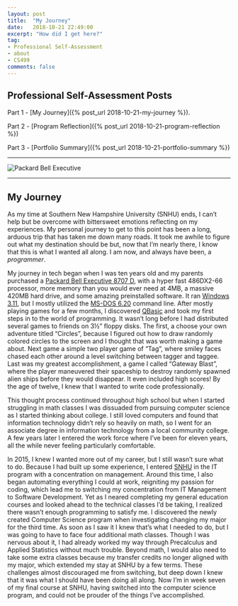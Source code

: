 ```yaml
---
layout: post
title:  "My Journey"
date:   2018-10-21 22:49:00
excerpt: "How did I get here?"
tag:
- Professional Self-Assessment
- about
- CS499
comments: false
---
```


## Professional Self-Assessment Posts

Part 1 - [My Journey]({% post_url 2018-10-21-my-journey %}).

Part 2 - [Program Reflection]({% post_url 2018-10-21-program-reflection %})

Part 3 - [Portfolio Summary]({% post_url 2018-10-21-portfolio-summary %})

---

![Packard Bell Executive](http://pbclub.pwcsite.com/wiki/images/a/ae/Executive-8707-D.jpg)

---

## My Journey

As my time at Southern New Hampshire University (SNHU) ends, I can’t help but be overcome with bittersweet emotions reflecting on my experiences.  My personal journey to get to this point has been a long, arduous trip that has taken me down many roads.  It took me awhile to figure out what my destination should be but, now that I’m nearly there, I know that this is what I wanted all along.  I am now, and always have been, a _programmer_.

My journey in tech began when I was ten years old and my parents purchased a [Packard Bell Executive 8707 D](http://pbclub.pwcsite.com/wiki/index.php/Executive_8707_D), with a hyper fast 486DX2-66 processor, more memory than you would ever need at 4MB, a massive 420MB hard drive, and some amazing preinstalled software.  It ran [Windows 3.11](https://en.wikipedia.org/wiki/Windows_3.1x), but I mostly utilized the [MS-DOS 6.20](https://en.wikipedia.org/wiki/MS-DOS) command line.  After mostly playing games for a few months, I discovered [QBasic](https://en.wikipedia.org/wiki/QBasic) and took my first steps in to the world of programming.  It wasn’t long before I had distributed several games to friends on 3½” floppy disks.  The first, a choose your own adventure titled “Circles”, because I figured out how to draw randomly colored circles to the screen and I thought that was worth making a game about.  Next game a simple two player game of “Tag”, where smiley faces chased each other around a level switching between tagger and taggee.  Last was my greatest accomplishment, a game I called “Gateway Blast”, where the player maneuvered their spaceship to destroy randomly spawned alien ships before they would disappear.  It even included high scores!  By the age of twelve, I knew that I wanted to write code professionally.

This thought process continued throughout high school but when I started struggling in math classes I was dissuaded from pursuing computer science as I started thinking about college.  I still loved computers and found that information technology didn’t rely so heavily on math, so I went for an associate degree in information technology from a local community college.  A few years later I entered the work force where I’ve been for eleven years, all the while never feeling particularly comfortable.

In 2015, I knew I wanted more out of my career, but I still wasn’t sure what to do.  Because I had built up some experience, I entered [SNHU](https://www.snhu.edu) in the IT program with a concentration on management.  Around this time, I also began automating everything I could at work, reigniting my passion for coding, which lead me to switching my concentration from IT Management to Software Development.  Yet as I neared completing my general education courses and looked ahead to the technical classes I’d be taking, I realized there wasn’t enough programming to satisfy me.  I discovered the newly created Computer Science program when investigating changing my major for the third time.  As soon as I saw it I knew that’s what I needed to do, but I was going to have to face four additional math classes.  Though I was nervous about it, I had already worked my way through Precalculus and Applied Statistics without much trouble.  Beyond math, I would also need to take some extra classes because my transfer credits no longer aligned with my major, which extended my stay at SNHU by a few terms.  These challenges almost discouraged me from switching, but deep down I knew that it was what I should have been doing all along.  Now I’m in week seven of my final course at SNHU, having switched into the computer science program, and could not be prouder of the things I’ve accomplished.
